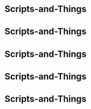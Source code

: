 # Scripts-and-Things
# Scripts-and-Things
# Scripts-and-Things
# Scripts-and-Things
# Scripts-and-Things
